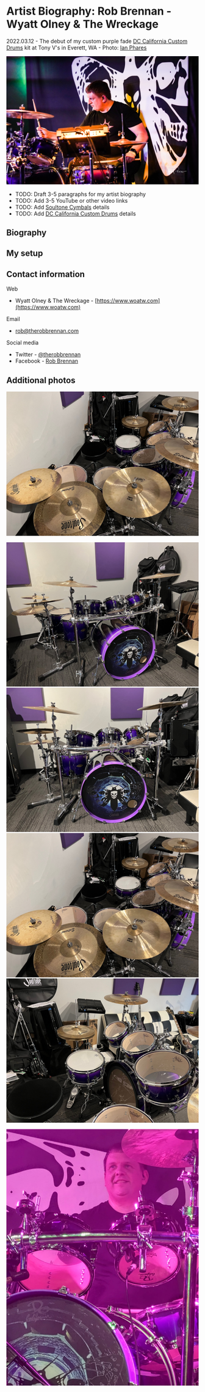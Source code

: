 # Artist Biography: Rob Brennan - Wyatt Olney & The Wreckage

2022.03.12 - The debut of my custom purple fade [DC California Custom Drums](http://www.dccalifornia.com) kit at Tony V's in Everett, WA - Photo: [Ian Phares](https://www.facebook.com/ian.phares.1)

![2022.03.12 - Rob Brennan performing at Tony V's in Everett, WA](../assets/profile/20220312-rob-at-tony-vs.jpeg)

- TODO: Draft 3-5 paragraphs for my artist biography
- TODO: Add 3-5 YouTube or other video links
- TODO: Add [Soultone Cymbals](https://www.soultonecymbals.com) details
- TODO: Add [DC California Custom Drums](http://www.dccalifornia.com) details

## Biography

## My setup

## Contact information

Web

- Wyatt Olney & The Wreckage - [https://www.woatw.com](https://www.woatw.com)

Email

- [rob@therobbrennan.com](mailto:rob@therobbrennan.com?subject=[Soultone%20Cymbals]%20Artist%20Profile)

Social media

- Twitter - [@therobbrennan](https://twitter.com/therobbrennan)
- Facebook - [Rob Brennan](https://www.facebook.com/therobbrennan)

## Additional photos

![Soultone Cymbals](../assets/soultone-cymbals/IMG_0109-dc-california-ride-cymbal-view.jpeg)

![DC California Custom Drums - Askew](../assets/dc-california-custom-drums/IMG_0107-dc-california-kit-askew.jpeg)
![DC California Custom Drums - Straight On](../assets/dc-california-custom-drums/IMG_0108-dc-california-front.jpeg)
![DC California Custom Drums - Ride cymbal view](../assets/dc-california-custom-drums/IMG_0109-dc-california-ride-cymbal-view.jpeg)
![DC California Custom Drums - Floor tom view](../assets/dc-california-custom-drums/IMG_0110-dc-california-floor-tom-view.jpeg)

![Looking up at Tony V's](../assets/profile/20220312-rob-at-tony-vs-looking-up.jpeg)
